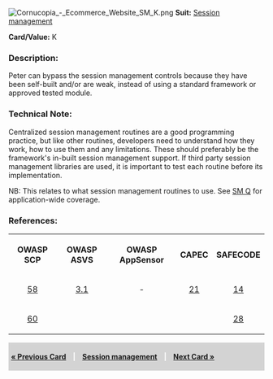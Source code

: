 ![Cornucopia_-_Ecommerce_Website_SM_K.png](Cornucopia_-_Ecommerce_Website_SM_K.png
"Cornucopia_-_Ecommerce_Website_SM_K.png") **Suit:** [Session
management](Cornucopia_-_Ecommerce_Website_-_SM "wikilink")

**Card/Value:** K

### Description:

Peter can bypass the session management controls because they have been
self-built and/or are weak, instead of using a standard framework or
approved tested module.

### Technical Note:

Centralized session management routines are a good programming practice,
but like other routines, developers need to understand how they work,
how to use them and any limitations. These should preferably be the
framework's in-built session management support. If third party session
management libraries are used, it is important to test each routine
before its implementation.

NB: This relates to what session management routines to use. See [SM
Q](Cornucopia_-_Ecommerce_Website_-_SM_Q "wikilink") for
application-wide coverage.

### References:

<table class="wikitable" style="text-align:center;">

<tr class="tableizer-firstrow">

<th>

OWASP SCP

</th>

<th>

OWASP ASVS

</th>

<th>

OWASP AppSensor

</th>

<th>

CAPEC

</th>

<th>

SAFECODE

</th>

</tr>

<tr>

<td>

[58](OWASP_Secure_Coding_Practices_Checklist#58 "wikilink")

</td>

<td>

[3.1](OWASP_Application_Security_Verification_Standard#3.1 "wikilink")

</td>

<td>

\-

</td>

<td>

[21](https://capec.mitre.org/data/definitions/21.html)

</td>

<td>

[14](SAFECode_Practical_Security_Stories#14 "wikilink")

</td>

</tr>

<tr>

<td>

[60](OWASP_Secure_Coding_Practices_Checklist#60 "wikilink")

</td>

<td>

</td>

<td>

</td>

<td>

</td>

<td>

[28](SAFECode_Practical_Security_Stories#28 "wikilink")

</td>

</tr>

</table>

<div style="padding:5px;background:LightGray;color:White;font-weight:bold;">

[« Previous Card](Cornucopia_-_Ecommerce_Website_-_SM_Q "wikilink")
<span style="padding-left:10px;padding-right:10px;"> |</span> [Session
management](Cornucopia_-_Ecommerce_Website_-_SM "wikilink")
<span style="padding-left:10px;padding-right:10px;"> |</span> [Next Card
»](Cornucopia_-_Ecommerce_Website_-_SM_A "wikilink")

</div>